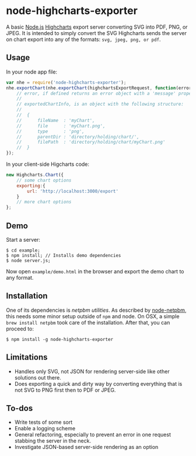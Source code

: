 node-highcharts-exporter
========================

  A basic [Node.js](http://nodejs.org) [Highcharts](http://www.highcharts.com/) export server converting SVG into PDF, PNG, or JPEG. It is intended to simply convert the SVG Highcharts sends the server on chart export into any of the formats: `svg, jpeg, png, or pdf`.

## Usage

  In your node app file:
```js
var nhe = require('node-highcharts-exporter');
nhe.exportChart(nhe.exportChart(highchartsExportRequest, function(error, exportedChartInfo){
    // error, if defined returns an error object with a 'message' property
    //
    // exportedChartInfo, is an object with the following structure:
    //
    //  {
    //      fileName  : 'myChart',
    //      file      : 'myChart.png',
    //      type      : 'png',
    //      parentDir : 'directory/holding/chart/',
    //      filePath  : 'directory/holding/chart/myChart.png'
    //  }
});
```
  In your client-side Higcharts code:
```js
new Highcharts.Chart({
    // some chart options
    exporting:{
        url: 'http://localhost:3000/export'
    }
    // more chart options
};
```

## Demo

  Start a server:

    $ cd example;
    $ npm install; // Installs demo dependencies
    $ node server.js;

  Now open `example/demo.html` in the browser and export the demo chart to any format.



## Installation

  One of its dependencies is *netpbm utilities*. As described by [node-netpbm](https://npmjs.org/package/netpbm), this needs some minor setup outside of `npm` and node. On OSX, a simple `brew install netpbm` took care of the installation. After that, you can proceed to:

    $ npm install -g node-highcharts-exporter

## Limitations

* Handles only SVG, not JSON for rendering server-side like other solutions out there.
* Does exporting a quick and dirty way by converting everything that is not SVG to PNG first then to PDF or JPEG.

## To-dos

* Write tests of some sort
* Enable a logging scheme
* General refactoring, especially to prevent an error in one request stabbing the server in the neck.
* Investigate JSON-based server-side rendering as an option
